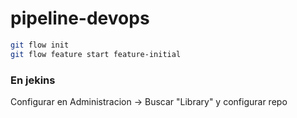 # pipeline-devops

```bash
git flow init
git flow feature start feature-initial
```

### En jekins

Configurar en Administracion -> Buscar "Library" y configurar repo